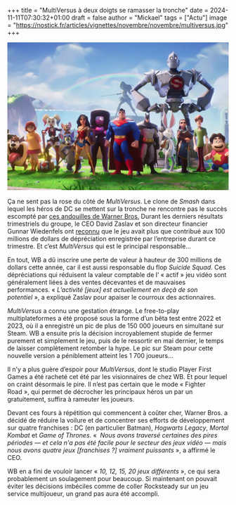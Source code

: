 +++
title = "MultiVersus à deux doigts se ramasser la tronche"
date = 2024-11-11T07:30:32+01:00
draft = false
author = "Mickael"
tags = ["Actu"]
image = "https://nostick.fr/articles/vignettes/novembre/novembre/multiversus.jpg"
+++

![MultiVersus](multiversus.jpg "") 

Ça ne sent pas la rose du côté de *MultiVersus*. Le clone de *Smash* dans lequel les héros de DC se mettent sur la tronche ne rencontre pas le succès escompté par [ces andouilles de Warner Bros.](https://nostick.fr/articles/2024/mars/warnerbros/) Durant les derniers résultats trimestriels du groupe, le CEO David Zaslav et son directeur financier Gunnar Wiedenfels ont [reconnu](https://www.ign.com/articles/warner-bros-admits-multiversus-underperformed-contributing-to-another-100-million-hit-to-revenue-in-its-games-business) que le jeu avait plus que contribué aux 100 millions de dollars de dépréciation  enregistrée par l’entreprise durant ce trimestre. Et c’est *MultiVersus* qui est le principal responsable…

En tout, WB a dû inscrire une perte de valeur à hauteur de 300 millions de dollars cette année, car il est aussi responsable du flop *Suicide Squad*. Ces dépréciations qui réduisent la valeur comptable de l’ « actif » jeu vidéo sont généralement liées à des ventes décevantes et de mauvaises performances. « *L’activité [jeux] est actuellement en deçà de son potentiel* », a expliqué Zaslav pour apaiser le courroux des actionnaires.

*MultiVersus* a connu une gestation étrange. Le free-to-play multiplateformes a été proposé sous la forme d’un bêta test entre 2022 et 2023, où il a enregistré un pic de plus de 150 000 joueurs en simultané sur Steam. WB a ensuite pris la décision incroyablement stupide de fermer purement et simplement le jeu, puis de le ressortir en mai dernier, le temps de laisser complètement retomber la hype. Le pic sur Steam pour cette nouvelle version a péniblement atteint les 1 700 joueurs…

Il n’y a plus guère d’espoir pour *MultiVersus*, dont le studio Player First Games a été racheté cet été par les visionnaires de chez WB. Et pour lequel on craint désormais le pire. Il n’est pas certain que le mode « Fighter Road », qui permet de décrocher les principaux héros un par un gratuitement, suffira à rameuter les joueurs.

Devant ces fours à répétition qui commencent à coûter cher, Warner Bros. a décidé de réduire la voilure et de concentrer ses efforts de développement sur quatre franchises : DC (en particulier Batman), *Hogwarts Legacy*, *Mortal Kombat* et *Game of Thrones*. «  *Nous avons traversé certaines des pires périodes — et cela n'a pas été facile pour le secteur des jeux vidéo — mais nous avons quatre jeux [franchises ?] vraiment puissants* », a affirmé le CEO.

WB en a fini de vouloir lancer « *10, 12, 15, 20 jeux différents* », ce qui sera probablement un soulagement pour beaucoup. Si maintenant on pouvait éviter les décisions imbéciles comme de coller Rocksteady sur un jeu service multijoueur, un grand pas aura été accompli.
